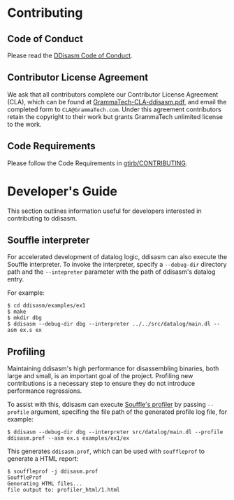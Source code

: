 # Contributing

## Code of Conduct

Please read the [DDisasm Code of Conduct](CODE_OF_CONDUCT.md).

## Contributor License Agreement

We ask that all contributors complete our Contributor License
Agreement (CLA), which can be found at
[GrammaTech-CLA-ddisasm.pdf](./GrammaTech-CLA-ddisasm.pdf),
and email the completed form to `CLA@GrammaTech.com`.  Under this
agreement contributors retain the copyright to their work but grants
GrammaTech unlimited license to the work.

## Code Requirements

Please follow the Code Requirements in
[gtirb/CONTRIBUTING](https://github.com/GrammaTech/gtirb/blob/master/CONTRIBUTING.md#code-requirements).

# Developer's Guide

This section outlines information useful for developers interested in
contributing to ddisasm.

## Souffle interpreter

For accelerated development of datalog logic, ddisasm can also execute the
Souffle interpreter. To invoke the interpreter, specify a `--debug-dir`
directory path and the `--intepreter` parameter with the path of ddisasm's
datalog entry.

For example:
```
$ cd ddisasm/examples/ex1
$ make
$ mkdir dbg
$ ddisasm --debug-dir dbg --interpreter ../../src/datalog/main.dl --asm ex.s ex
```

## Profiling

Maintaining ddisasm's high performance for disassembling binaries, both large
and small, is an important goal of the project. Profiling new contributions is
a necessary step to ensure they do not introduce performance regressions.

To assist with this, ddisasm can execute
[Souffle's profiler](https://souffle-lang.github.io/profiler) by passing
`--profile` argument, specifing the file path of the generated profile
log file, for example:

```
$ ddisasm --debug-dir dbg --interpreter src/datalog/main.dl --profile ddisasm.prof --asm ex.s examples/ex1/ex
```

This generates `ddisasm.prof`, which can be used with `souffleprof` to generate a HTML report:

```
$ souffleprof -j ddisasm.prof
SouffleProf
Generating HTML files...
file output to: profiler_html/1.html
```
